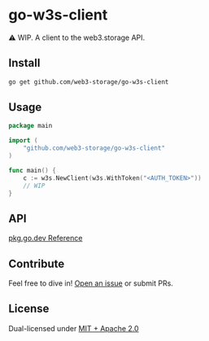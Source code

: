 # go-w3s-client

⚠️ WIP. A client to the web3.storage API.

## Install

```sh
go get github.com/web3-storage/go-w3s-client
```

## Usage

```go
package main

import (
    "github.com/web3-storage/go-w3s-client"
)

func main() {
    c := w3s.NewClient(w3s.WithToken("<AUTH_TOKEN>"))
    // WIP
}
```

## API

[pkg.go.dev Reference](https://pkg.go.dev/github.com/web3-storage/go-w3s-client)

## Contribute

Feel free to dive in! [Open an issue](https://github.com/web3-storage/go-w3s-client/issues/new) or submit PRs.

## License

Dual-licensed under [MIT + Apache 2.0](https://github.com/web3-storage/go-w3s-client/blob/main/LICENSE.md)
